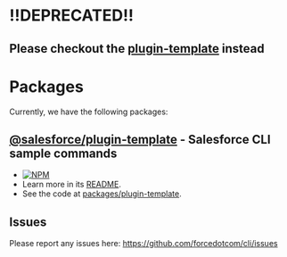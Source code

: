 # !!DEPRECATED!!
## Please checkout the [plugin-template](https://github.com/salesforcecli/plugin-template) instead

# Packages

Currently, we have the following packages:

## [@salesforce/plugin-template](https://www.npmjs.com/package/@salesforce/plugin-template) - Salesforce CLI sample commands

- [![NPM](https://img.shields.io/npm/v/@salesforce/plugin-template.svg)](https://www.npmjs.com/package/@salesforce/plugin-template)
- Learn more in its [README](https://github.com/salesforcecli/data/blob/main/packages/plugin-template/README.md).
- See the code at [packages/plugin-template](https://github.com/salesforcecli/data/blob/main/packages/plugin-template).

## Issues

Please report any issues here: https://github.com/forcedotcom/cli/issues
